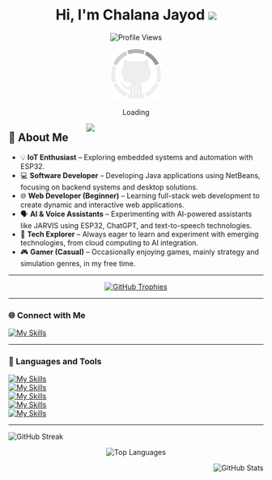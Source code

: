 <h1 align="center">Hi, I'm Chalana Jayod <img src="https://media.giphy.com/media/hvRJCLFzcasrR4ia7z/giphy.gif" width="35"> </h1>

<p align="center">
  <img src="https://komarev.com/ghpvc/?username=cjdevx&label=Profile%20views&color=0e75b6&style=flat" alt="Profile Views" />
</p>

<div align=center>
  <img src="https://raw.githubusercontent.com/AhmedFathyDev/AhmedFathyDev/main/GitHub.gif" alt="GitHub Octocat Logo" height="100">
  <p>Loading</p>
</div>

<img align="right" src="https://github.com/7oSkaaa/7oSkaaa/blob/main/Images/Right_Side.gif?raw=true" width = 350px>

## 🚀 About Me
- 💡 **IoT Enthusiast** – Exploring embedded systems and automation with ESP32.
- 💻 **Software Developer** – Developing Java applications using NetBeans, focusing on backend systems and desktop solutions.
- 🌐 **Web Developer (Beginner)** – Learning full-stack web development to create dynamic and interactive web applications.
- 🗣️ **AI & Voice Assistants** – Experimenting with AI-powered assistants like JARVIS using ESP32, ChatGPT, and text-to-speech technologies.
- 🚀 **Tech Explorer** – Always eager to learn and experiment with emerging technologies, from cloud computing to AI integration.
- 🎮 **Gamer (Casual)** – Occasionally enjoying games, mainly strategy and simulation genres, in my free time.
  
---

<p align="center">
  <a href="https://github.com/ryo-ma/github-profile-trophy">
    <img src="https://github-profile-trophy.vercel.app/?username=cjdevx&margin-w=15" alt="GitHub Trophies" />
  </a>
</p>

---

<h3 align="left"> 🌐 Connect with Me </h3>

[![My Skills](https://skillicons.dev/icons?i=linkedin)](https://www.linkedin.com/in/chalana-jayod-59238a2b0/)<br>

---

<h3 align="left"> 🚀 Languages and Tools </h3>

[![My Skills](https://skillicons.dev/icons?i=html,css)](https://en.wikipedia.org/wiki/HTML,https://en.wikipedia.org/wiki/CSS)<br>
[![My Skills](https://skillicons.dev/icons?i=java,py&theme=light)](https://www.java.com/en/)<br>
[![My Skills](https://skillicons.dev/icons?i=arduino)](https://www.arduino.cc/)<br>
[![My Skills](https://skillicons.dev/icons?i=laravel&theme=light)](https://laravel.com/)<br>
[![My Skills](https://skillicons.dev/icons?i=mysql&theme=light)](https://www.mysql.com/)<br>

---

<p align="left">
  <img src="https://github-readme-streak-stats.herokuapp.com/?user=cjdevx&theme=tokyonight" alt="GitHub Streak" />
</p>

<p align="center">
  <img src="https://github-readme-stats.vercel.app/api/top-langs?username=cjdevx&show_icons=true&locale=en&layout=compact&theme=tokyonight" alt="Top Languages" />
</p>

<p align="right">
  <img src="https://github-readme-stats.vercel.app/api?username=cjdevx&show_icons=true&theme=tokyonight" alt="GitHub Stats" />
</p>



